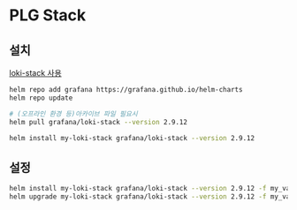# PLG Stack

## 설치

[loki-stack 사용](https://artifacthub.io/packages/helm/grafana/loki-stack/2.9.12)

```sh
helm repo add grafana https://grafana.github.io/helm-charts
helm repo update

# (오프라인 환경 등)아카이브 파일 필요시
helm pull grafana/loki-stack --version 2.9.12

helm install my-loki-stack grafana/loki-stack --version 2.9.12
```

## 설정

```sh
helm install my-loki-stack grafana/loki-stack --version 2.9.12 -f my_value.yaml
helm upgrade my-loki-stack grafana/loki-stack --version 2.9.12 -f my_value.yaml
```

